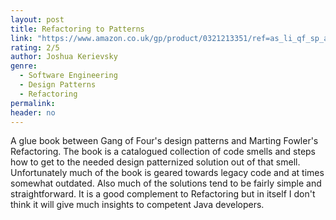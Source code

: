```yaml
---
layout: post
title: Refactoring to Patterns
link: "https://www.amazon.co.uk/gp/product/0321213351/ref=as_li_qf_sp_asin_il_tl?ie=UTF8&camp=1634&creative=6738&creativeASIN=0321213351&linkCode=as2&tag=jussihallilac-21"
rating: 2/5
author: Joshua Kerievsky
genre:
  - Software Engineering
  - Design Patterns
  - Refactoring
permalink:
header: no
---
```


A glue book between Gang of Four's design patterns and Marting Fowler's Refactoring. The book is a catalogued collection of code smells and steps how to get to the needed design patternized solution out of that smell. Unfortunately much of the book is geared towards legacy code and at times somewhat outdated. Also much of the solutions tend to be fairly simple and straightforward. It is a good complement to Refactoring but in itself I don't think it will give much insights to competent Java developers.
